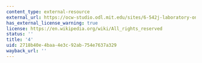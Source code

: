 ```yaml
---
content_type: external-resource
external_url: https://ocw-studio.odl.mit.edu/sites/6-542j-laboratory-on-the-physiology-acoustics-and-perception-of-speech-fall-2005/type/page/edit/10bc4420-56a8-8eaf-011f-1e0381b8f295/?q=data#lab4
has_external_license_warning: true
license: https://en.wikipedia.org/wiki/All_rights_reserved
status: ''
title: '4'
uid: 2718b40e-4baa-4e3c-92ab-754e7637a329
wayback_url: ''
---
```

